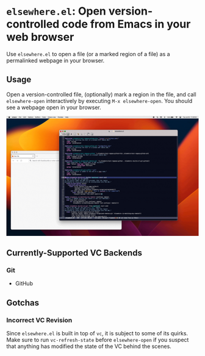 # `elsewhere.el`: Open version-controlled code from Emacs in your web browser

Use `elsewhere.el` to open a file (or a marked region of a file) as a
permalinked webpage in your browser.

## Usage

Open a version-controlled file, (optionally) mark a region in the
file, and call `elsewhere-open` interactively by executing `M-x
elsewhere-open`. You should see a webpage open in your browser.

![demo](https://raw.githubusercontent.com/wesnel/elsewhere/main/demo.gif)

## Currently-Supported VC Backends

### Git

- GitHub

## Gotchas

### Incorrect VC Revision

Since `elsewhere.el` is built in top of `vc`, it is subject to some of
its quirks. Make sure to run `vc-refresh-state` before
`elsewhere-open` if you suspect that anything has modified the state
of the VC behind the scenes.
